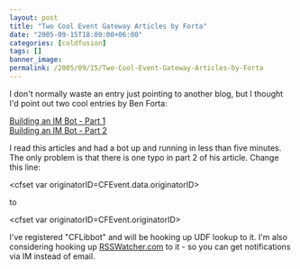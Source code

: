 ```yaml
---
layout: post
title: "Two Cool Event Gateway Articles by Forta"
date: "2005-09-15T18:09:00+06:00"
categories: [coldfusion]
tags: []
banner_image: 
permalink: /2005/09/15/Two-Cool-Event-Gateway-Articles-by-Forta
---
```


I don't normally waste an entry just pointing to another blog, but I thought I'd point out two cool entries by Ben Forta:

<a href="http://www.forta.com/blog/index.cfm?mode=e&entry=1737">Building an IM Bot - Part 1</a><br>
<a href="http://www.forta.com/blog/index.cfm?mode=e&entry=1738">Building an IM Bot - Part 2</a>

I read this articles and had a bot up and running in less than five minutes. The only problem is that there is one typo in part 2 of his article. Change this line:

&lt;cfset var originatorID=CFEvent.data.originatorID&gt;

to

&lt;cfset var originatorID=CFEvent.originatorID&gt;

I've registered "CFLibbot" and will be hooking up UDF lookup to it. I'm also considering hooking up <a href="http://www.rsswatcher.com">RSSWatcher.com</a> to it - so you can get notifications via IM instead of email.